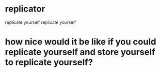 # replicator
replicate yourself replicate yourself

# how nice would it be like if you could replicate yourself and store yourself to replicate yourself?
